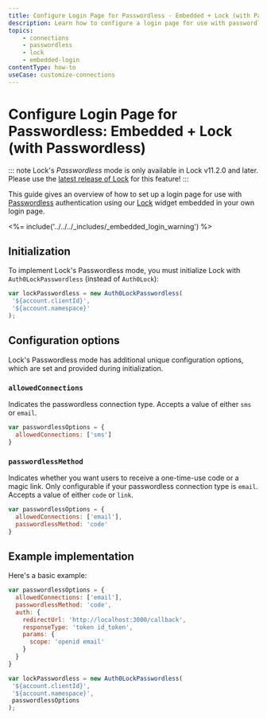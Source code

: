 ```yaml
---
title: Configure Login Page for Passwordless - Embedded + Lock (with Passwordless)
description: Learn how to configure a login page for use with passwordless authentication using Auth0's Lock widget embedded in your own login page.
topics:
    - connections
    - passwordless
    - lock
    - embedded-login
contentType: how-to
useCase: customize-connections
---
```


# Configure Login Page for Passwordless: Embedded + Lock (with Passwordless)

::: note
Lock's <dfn data-key="passwordless">Passwordless</dfn> mode is only available in Lock v11.2.0 and later. Please use the [latest release of Lock](https://github.com/auth0/lock/releases) for this feature!
:::

This guide gives an overview of how to set up a login page for use with [Passwordless](/connections/passwordless) authentication using our [Lock](/libraries/lock/v11) widget embedded in your own login page.

<%= include('../../../_includes/_embedded_login_warning') %>

## Initialization

To implement Lock's Passwordless mode, you must initialize Lock with `Auth0LockPasswordless` (instead of `Auth0Lock`):

```js
var lockPasswordless = new Auth0LockPasswordless(
 '${account.clientId}',
 '${account.namespace}'
);
```

## Configuration options

Lock's Passwordless mode has additional unique configuration options, which are set and provided during initialization.

### `allowedConnections` 

Indicates the passwordless connection type. Accepts a value of either `sms` or `email`.

```js
var passwordlessOptions = {
  allowedConnections: ['sms']
}
```

### `passwordlessMethod`

Indicates whether you want users to receive a one-time-use code or a magic link. Only configurable if your passwordless connection type is  `email`. Accepts a value of either `code` or `link`.

```js
var passwordlessOptions = {
  allowedConnections: ['email'],
  passwordlessMethod: 'code'
}
```

## Example implementation

Here's a basic example:

```js
var passwordlessOptions = {
  allowedConnections: ['email'],
  passwordlessMethod: 'code',
  auth: {
    redirectUrl: 'http://localhost:3000/callback',   
    responseType: 'token id_token',
    params: {
      scope: 'openid email'               
    }          
  }
}

var lockPasswordless = new Auth0LockPasswordless(
 '${account.clientId}',
 '${account.namespace}',
 passwordlessOptions
);
```